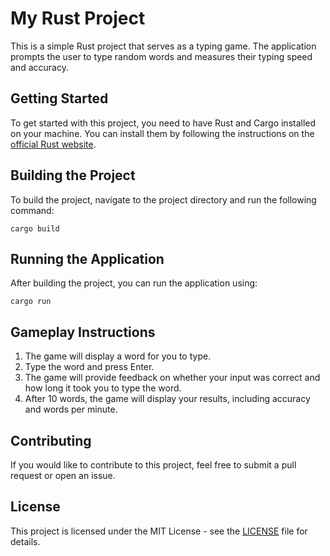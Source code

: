 # My Rust Project

This is a simple Rust project that serves as a typing game. The application prompts the user to type random words and measures their typing speed and accuracy.

## Getting Started

To get started with this project, you need to have Rust and Cargo installed on your machine. You can install them by following the instructions on the [official Rust website](https://www.rust-lang.org/tools/install).

## Building the Project

To build the project, navigate to the project directory and run the following command:

```
cargo build
```

## Running the Application

After building the project, you can run the application using:

```
cargo run
```

## Gameplay Instructions

1. The game will display a word for you to type.
2. Type the word and press Enter.
3. The game will provide feedback on whether your input was correct and how long it took you to type the word.
4. After 10 words, the game will display your results, including accuracy and words per minute.

## Contributing

If you would like to contribute to this project, feel free to submit a pull request or open an issue.

## License

This project is licensed under the MIT License - see the [LICENSE](LICENSE) file for details.